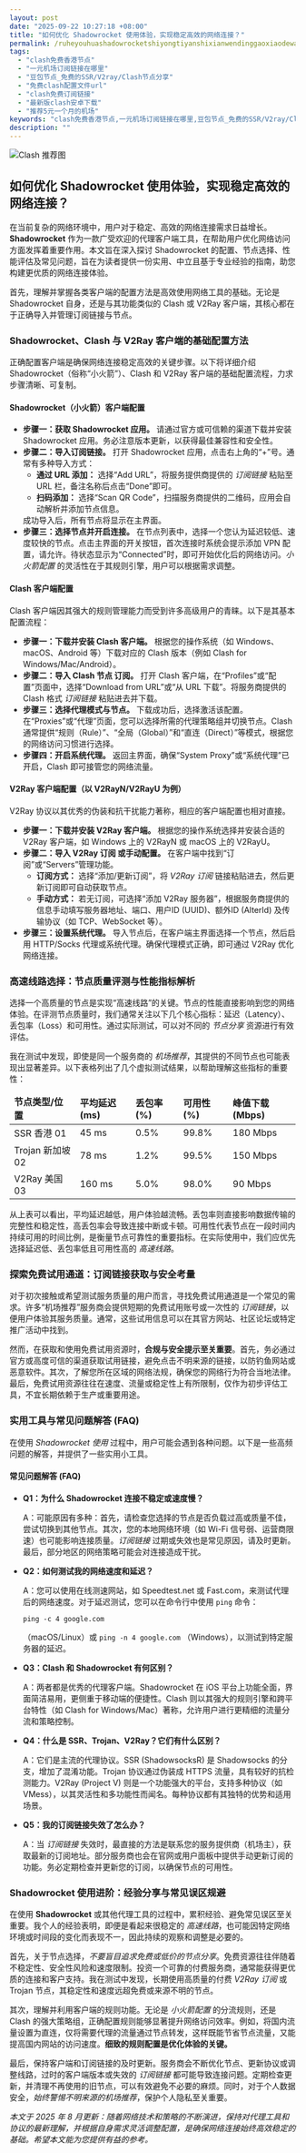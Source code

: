 ```yaml
---
layout: post
date: "2025-09-22 10:27:18 +08:00"
title: "如何优化 Shadowrocket 使用体验，实现稳定高效的网络连接？"
permalink: /ruheyouhuashadowrocketshiyongtiyanshixianwendinggaoxiaodewangluolianjie/
tags:
  - "clash免费香港节点"
  - "一元机场订阅链接在哪里"
  - "豆包节点_免费的SSR/V2ray/Clash节点分享"
  - "免费clash配置文件url"
  - "clash免费订阅链接"
  - "最新版clash安卓下载"
  - "推荐5元一个月的机场"
keywords: "clash免费香港节点,一元机场订阅链接在哪里,豆包节点_免费的SSR/V2ray/Clash节点分享,免费clash配置文件url,clash免费订阅链接,最新版clash安卓下载,推荐5元一个月的机场"
description: ""
---
```


![Clash 推荐图](https://clashjd.github.io/assets/img/付费机场订阅.png)

## 如何优化 Shadowrocket 使用体验，实现稳定高效的网络连接？


<p>在当前复杂的网络环境中，用户对于稳定、高效的网络连接需求日益增长。<strong>Shadowrocket</strong> 作为一款广受欢迎的代理客户端工具，在帮助用户优化网络访问方面发挥着重要作用。本文旨在深入探讨 Shadowrocket 的配置、节点选择、性能评估及常见问题，旨在为读者提供一份实用、中立且基于专业经验的指南，助您构建更优质的网络连接体验。</p>

<p>首先，理解并掌握各类客户端的配置方法是高效使用网络工具的基础。无论是 Shadowrocket 自身，还是与其功能类似的 Clash 或 V2Ray 客户端，其核心都在于正确导入并管理订阅链接与节点。</p>

<h3>Shadowrocket、Clash 与 V2Ray 客户端的基础配置方法</h3>

<p>正确配置客户端是确保网络连接稳定高效的关键步骤。以下将详细介绍 Shadowrocket（俗称“小火箭”）、Clash 和 V2Ray 客户端的基础配置流程，力求步骤清晰、可复制。</p>

<h4>Shadowrocket（小火箭）客户端配置</h4>
<ul>
    <li>
        <strong>步骤一：获取 Shadowrocket 应用。</strong> 请通过官方或可信赖的渠道下载并安装 Shadowrocket 应用。务必注意版本更新，以获得最佳兼容性和安全性。
    </li>
    <li>
        <strong>步骤二：导入订阅链接。</strong> 打开 Shadowrocket 应用，点击右上角的“+”号。通常有多种导入方式：
        <ul>
            <li><strong>通过 URL 添加：</strong> 选择“Add URL”，将服务提供商提供的 <em>订阅链接</em> 粘贴至 URL 栏，备注名称后点击“Done”即可。</li>
            <li><strong>扫码添加：</strong> 选择“Scan QR Code”，扫描服务商提供的二维码，应用会自动解析并添加节点信息。</li>
        </ul>
        成功导入后，所有节点将显示在主界面。
    </li>
    <li>
        <strong>步骤三：选择节点并开启连接。</strong> 在节点列表中，选择一个您认为延迟较低、速度较快的节点。点击主界面的开关按钮，首次连接时系统会提示添加 VPN 配置，请允许。待状态显示为“Connected”时，即可开始优化后的网络访问。<em>小火箭配置</em> 的灵活性在于其规则引擎，用户可以根据需求调整。
    </li>
</ul>

<h4>Clash 客户端配置</h4>
<p>Clash 客户端因其强大的规则管理能力而受到许多高级用户的青睐。以下是其基本配置流程：</p>
<ul>
    <li>
        <strong>步骤一：下载并安装 Clash 客户端。</strong> 根据您的操作系统（如 Windows、macOS、Android 等）下载对应的 Clash 版本（例如 Clash for Windows/Mac/Android）。
    </li>
    <li>
        <strong>步骤二：导入 Clash 节点 订阅。</strong> 打开 Clash 客户端，在“Profiles”或“配置”页面中，选择“Download from URL”或“从 URL 下载”。将服务商提供的 Clash 格式 <em>订阅链接</em> 粘贴进去并下载。
    </li>
    <li>
        <strong>步骤三：选择代理模式与节点。</strong> 下载成功后，选择激活该配置。在“Proxies”或“代理”页面，您可以选择所需的代理策略组并切换节点。Clash 通常提供“规则（Rule）”、“全局（Global）”和“直连（Direct）”等模式，根据您的网络访问习惯进行选择。
    </li>
    <li>
        <strong>步骤四：开启系统代理。</strong> 返回主界面，确保“System Proxy”或“系统代理”已开启，Clash 即可接管您的网络流量。
    </li>
</ul>

<h4>V2Ray 客户端配置（以 V2RayN/V2RayU 为例）</h4>
<p>V2Ray 协议以其优秀的伪装和抗干扰能力著称，相应的客户端配置也相对直接。</p>
<ul>
    <li>
        <strong>步骤一：下载并安装 V2Ray 客户端。</strong> 根据您的操作系统选择并安装合适的 V2Ray 客户端，如 Windows 上的 V2RayN 或 macOS 上的 V2RayU。
    </li>
    <li>
        <strong>步骤二：导入 V2Ray 订阅 或手动配置。</strong> 在客户端中找到“订阅”或“Servers”管理功能。
        <ul>
            <li><strong>订阅方式：</strong> 选择“添加/更新订阅”，将 <em>V2Ray 订阅</em> 链接粘贴进去，然后更新订阅即可自动获取节点。</li>
            <li><strong>手动方式：</strong> 若无订阅，可选择“添加 V2Ray 服务器”，根据服务商提供的信息手动填写服务器地址、端口、用户ID (UUID)、额外ID (AlterId) 及传输协议（如 TCP、WebSocket 等）。</li>
        </ul>
    </li>
    <li>
        <strong>步骤三：设置系统代理。</strong> 导入节点后，在客户端主界面选择一个节点，然后启用 HTTP/Socks 代理或系统代理。确保代理模式正确，即可通过 V2Ray 优化网络连接。
    </li>
</ul>

<h3>高速线路选择：节点质量评测与性能指标解析</h3>

<p>选择一个高质量的节点是实现“高速线路”的关键。节点的性能直接影响到您的网络体验。在评测节点质量时，我们通常关注以下几个核心指标：延迟（Latency）、丢包率（Loss）和可用性。通过实际测试，可以对不同的 <em>节点分享</em> 资源进行有效评估。</p>

<p>我在测试中发现，即使是同一个服务商的 <em>机场推荐</em>，其提供的不同节点也可能表现出显著差异。以下表格列出了几个虚拟测试结果，以帮助理解这些指标的重要性：</p>

<table>
    <thead>
        <tr>
            <td><strong>节点类型/位置</strong></td>
            <td><strong>平均延迟 (ms)</strong></td>
            <td><strong>丢包率 (%)</strong></td>
            <td><strong>可用性 (%)</strong></td>
            <td><strong>峰值下载 (Mbps)</strong></td>
        </tr>
    </thead>
    <tbody>
        <tr>
            <td>SSR 香港 01</td>
            <td>45 ms</td>
            <td>0.5%</td>
            <td>99.8%</td>
            <td>180 Mbps</td>
        </tr>
        <tr>
            <td>Trojan 新加坡 02</td>
            <td>78 ms</td>
            <td>1.2%</td>
            <td>99.5%</td>
            <td>150 Mbps</td>
        </tr>
        <tr>
            <td>V2Ray 美国 03</td>
            <td>160 ms</td>
            <td>5.0%</td>
            <td>98.0%</td>
            <td>90 Mbps</td>
        </tr>
    </tbody>
</table>

<p>从上表可以看出，平均延迟越低，用户体验越流畅。丢包率则直接影响数据传输的完整性和稳定性，高丢包率会导致连接中断或卡顿。可用性代表节点在一段时间内持续可用的时间比例，是衡量节点可靠性的重要指标。在实际使用中，我们应优先选择延迟低、丢包率低且可用性高的 <em>高速线路</em>。</p>

<h3>探索免费试用通道：订阅链接获取与安全考量</h3>

<p>对于初次接触或希望测试服务质量的用户而言，寻找免费试用通道是一个常见的需求。许多“机场推荐”服务商会提供短期的免费试用账号或一次性的 <em>订阅链接</em>，以便用户体验其服务质量。通常，这些试用信息可以在其官方网站、社区论坛或特定推广活动中找到。</p>

<p>然而，在获取和使用免费试用资源时，<strong>合规与安全提示至关重要</strong>。首先，务必通过官方或高度可信的渠道获取试用链接，避免点击不明来源的链接，以防钓鱼网站或恶意软件。其次，了解您所在区域的网络法规，确保您的网络行为符合当地法律。最后，免费试用资源往往在速度、流量或稳定性上有所限制，仅作为初步评估工具，不宜长期依赖于生产或重要用途。</p>

<h3>实用工具与常见问题解答 (FAQ)</h3>

<p>在使用 <em>Shadowrocket 使用</em> 过程中，用户可能会遇到各种问题。以下是一些高频问题的解答，并提供了一些实用小工具。</p>

<h4>常见问题解答 (FAQ)</h4>
<ul>
    <li>
        <strong>Q1：为什么 Shadowrocket 连接不稳定或速度慢？</strong>
        <p>A：可能原因有多种：首先，请检查您选择的节点是否负载过高或质量不佳，尝试切换到其他节点。其次，您的本地网络环境（如 Wi-Fi 信号弱、运营商限速）也可能影响连接质量。<em>订阅链接</em> 过期或失效也是常见原因，请及时更新。最后，部分地区的网络策略可能会对连接造成干扰。</p>
    </li>
    <li>
        <strong>Q2：如何测试我的网络速度和延迟？</strong>
        <p>A：您可以使用在线测速网站，如 Speedtest.net 或 Fast.com，来测试代理后的网络速度。对于延迟测试，您可以在命令行中使用 <code>ping</code> 命令：</p>
        <code>ping -c 4 google.com</code>
        <p>（macOS/Linux）或 <code>ping -n 4 google.com</code> （Windows），以测试到特定服务器的延迟。</p>
    </li>
    <li>
        <strong>Q3：Clash 和 Shadowrocket 有何区别？</strong>
        <p>A：两者都是优秀的代理客户端。Shadowrocket 在 iOS 平台上功能全面，界面简洁易用，更侧重于移动端的便捷性。Clash 则以其强大的规则引擎和跨平台特性（如 Clash for Windows/Mac）著称，允许用户进行更精细的流量分流和策略控制。</p>
    </li>
    <li>
        <strong>Q4：什么是 SSR、Trojan、V2Ray？它们有什么区别？</strong>
        <p>A：它们是主流的代理协议。SSR (ShadowsocksR) 是 Shadowsocks 的分支，增加了混淆功能。Trojan 协议通过伪装成 HTTPS 流量，具有较好的抗检测能力。V2Ray (Project V) 则是一个功能强大的平台，支持多种协议（如 VMess），以其灵活性和多功能性而闻名。每种协议都有其独特的优势和适用场景。</p>
    </li>
    <li>
        <strong>Q5：我的订阅链接失效了怎么办？</strong>
        <p>A：当 <em>订阅链接</em> 失效时，最直接的方法是联系您的服务提供商（机场主），获取最新的订阅地址。部分服务商也会在官网或用户面板中提供手动更新订阅的功能。务必定期检查并更新您的订阅，以确保节点的可用性。</p>
    </li>
</ul>

<h3>Shadowrocket 使用进阶：经验分享与常见误区规避</h3>

<p>在使用 <strong>Shadowrocket</strong> 或其他代理工具的过程中，累积经验、避免常见误区至关重要。我个人的经验表明，即便是看起来很稳定的 <em>高速线路</em>，也可能因特定网络环境或时间段的变化而表现不一，因此持续的观察和调整是必要的。</p>

<p>首先，关于节点选择，<em>不要盲目追求免费或低价的节点分享</em>。免费资源往往伴随着不稳定性、安全性风险和速度限制。投资一个可靠的付费服务商，通常能获得更优质的连接和客户支持。我在测试中发现，长期使用高质量的付费 <em>V2Ray 订阅</em> 或 Trojan 节点，其稳定性和速度远超免费或来源不明的节点。</p>

<p>其次，理解并利用客户端的规则功能。无论是 <em>小火箭配置</em> 的分流规则，还是 Clash 的强大策略组，正确配置规则能够显著提升网络访问效率。例如，将国内流量设置为直连，仅将需要代理的流量通过节点转发，这样既能节省节点流量，又能提高国内网站的访问速度。<strong>细致的规则配置是优化体验的关键。</strong></p>

<p>最后，保持客户端和订阅链接的及时更新。服务商会不断优化节点、更新协议或调整线路，过时的客户端版本或失效的 <em>订阅链接</em> 都可能导致连接问题。定期检查更新，并清理不再使用的旧节点，可以有效避免不必要的麻烦。同时，对于个人数据安全，<em>始终警惕不明来源的机场推荐</em>，保护个人隐私至关重要。</p>

<p><em>本文于 2025 年 8 月更新：随着网络技术和策略的不断演进，保持对代理工具和协议的最新理解，并根据自身需求灵活调整配置，是确保网络连接始终高效稳定的基础。希望本文能为您提供有益的参考。</em></p>